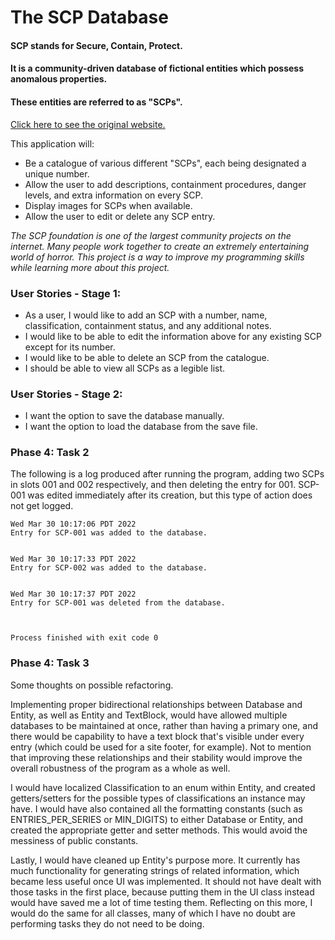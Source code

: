 # The SCP Database

#### SCP stands for Secure, Contain, Protect. 
#### It is a community-driven database of fictional entities which possess anomalous properties.
#### These entities are referred to as "SCPs".

[Click here to see the original website.](https://scp-wiki.wikidot.com/)

This application will:
- Be a catalogue of various different "SCPs", each being designated a unique number.
- Allow the user to add descriptions, containment procedures, danger levels, and extra information on every SCP.
- Display images for SCPs when available.
- Allow the user to edit or delete any SCP entry.

*The SCP foundation is one of the largest community projects on the internet. Many people work together to create
an extremely entertaining world of horror. This project is a way to improve my programming skills while learning more
about this project.*

### User Stories - Stage 1:
- As a user, I would like to add an SCP with a number, name, classification, containment status, and any additional notes.
- I would like to be able to edit the information above for any existing SCP except for its number.
- I would like to be able to delete an SCP from the catalogue.
- I should be able to view all SCPs as a legible list.
### User Stories - Stage 2:
- I want the option to save the database manually.
- I want the option to load the database from the save file.

### Phase 4: Task 2
The following is a log produced after running the program, adding two
SCPs in slots 001 and 002 respectively, and then deleting the entry 
for 001. SCP-001 was edited immediately after its creation, but this 
type of action does not get logged.

```
Wed Mar 30 10:17:06 PDT 2022
Entry for SCP-001 was added to the database.


Wed Mar 30 10:17:33 PDT 2022
Entry for SCP-002 was added to the database.


Wed Mar 30 10:17:37 PDT 2022
Entry for SCP-001 was deleted from the database.



Process finished with exit code 0
```


### Phase 4: Task 3
Some thoughts on possible refactoring.

Implementing proper bidirectional relationships between Database 
and Entity, as well as Entity and TextBlock, would have allowed multiple databases to be maintained at 
once, rather than having a primary one, and there would be capability to have a text block that's visible 
under every entry (which could be used for a site footer, for example). Not to mention that 
improving these relationships and their stability would improve the overall robustness of the program 
as a whole as well.

I would have localized Classification to an enum within  Entity, and created getters/setters for the 
possible types of classifications an instance may have. I would have also contained all the formatting 
constants (such as ENTRIES_PER_SERIES or MIN_DIGITS) to either Database or Entity, and created the 
appropriate getter and setter methods. This would avoid the messiness of public constants.

Lastly, I would have cleaned up Entity's purpose more. It currently has much functionality for generating 
strings of related information, which became less useful once UI was implemented. It should not have 
dealt with those tasks in the first place, because putting them in the UI class instead would have 
saved me a lot of time testing them. Reflecting on this more, I would do the same for all classes, 
many of which I have no doubt are performing tasks they do not need to be doing.
